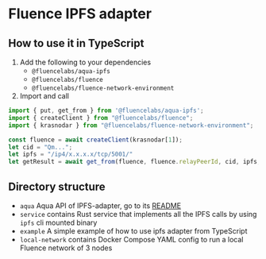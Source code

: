 # Fluence IPFS adapter

## How to use it in TypeScript
1. Add the following to your dependencies
   - `@fluencelabs/aqua-ipfs`
   - `@fluencelabs/fluence` 
   - `@fluencelabs/fluence-network-environment`
2. Import and call
```typescript
import { put, get_from } from '@fluencelabs/aqua-ipfs';
import { createClient } from "@fluencelabs/fluence";
import { krasnodar } from "@fluencelabs/fluence-network-environment";

const fluence = await createClient(krasnodar[1]);
let cid = "Qm...";
let ipfs = "/ip4/x.x.x.x/tcp/5001/"
let getResult = await get_from(fluence, fluence.relayPeerId, cid, ipfs, { ttl: 10000 });
```

## Directory structure
- `aqua` Aqua API of IPFS-adapter, go to its [README](/aqua/README.md)
- `service` contains Rust service that implements all the IPFS calls by using `ipfs` cli mounted binary
- `example` A simple example of how to use ipfs adapter from TypeScript
- `local-network` contains Docker Compose YAML config to run a local Fluence network of 3 nodes
